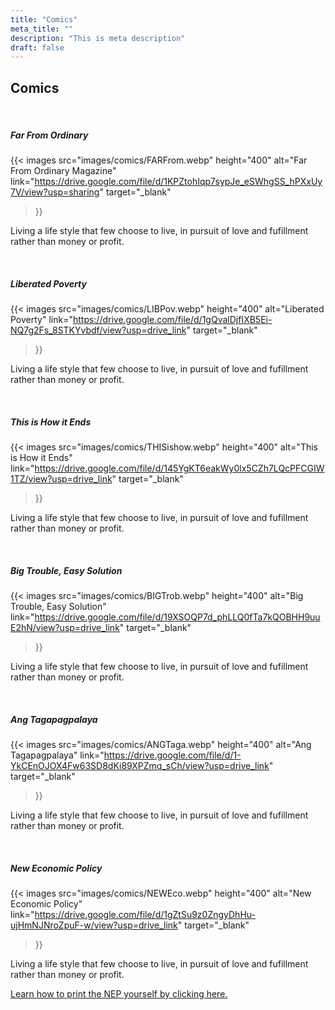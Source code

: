 ```yaml
---
title: "Comics"
meta_title: ""
description: "This is meta description"
draft: false
---
```


## Comics
<br>

##### Far From Ordinary



{{< images
    src="images/comics/FARFrom.webp"
    height="400"
    alt="Far From Ordinary Magazine"
    link="https://drive.google.com/file/d/1KPZtohIqp7sypJe_eSWhgSS_hPXxUy7V/view?usp=sharing"
    target="_blank"
>}}

Living a life style that few choose to live, in pursuit of love and fufillment rather than money or profit.

<br>

##### Liberated Poverty

{{< images
    src="images/comics/LIBPov.webp"
    height="400"
    alt="Liberated Poverty"
    link="https://drive.google.com/file/d/1gQvalDjfIXB5Ei-NQ7g2Fs_8STKYvbdf/view?usp=drive_link"
    target="_blank"
>}}

Living a life style that few choose to live, in pursuit of love and fufillment rather than money or profit.

<br>

##### This is How it Ends

{{< images
    src="images/comics/THISishow.webp"
    height="400"
    alt="This is How it Ends"
    link="https://drive.google.com/file/d/145YgKT6eakWy0lx5CZh7LQcPFCGIW1TZ/view?usp=drive_link"
    target="_blank"
>}}

Living a life style that few choose to live, in pursuit of love and fufillment rather than money or profit.

<br>

##### Big Trouble, Easy Solution

{{< images
    src="images/comics/BIGTrob.webp"
    height="400"
    alt="Big Trouble, Easy Solution"
    link="https://drive.google.com/file/d/19XSOQP7d_phLLQ0fTa7kQOBHH9uuE2hN/view?usp=drive_link"
    target="_blank"
>}}

Living a life style that few choose to live, in pursuit of love and fufillment rather than money or profit.

<br>

##### Ang Tagapagpalaya

{{< images
    src="images/comics/ANGTaga.webp"
    height="400"
    alt="Ang Tagapagpalaya"
    link="https://drive.google.com/file/d/1-YkCEnOJOX4Fw63SD8dKi89XPZmq_sCh/view?usp=drive_link"
    target="_blank"
>}}

Living a life style that few choose to live, in pursuit of love and fufillment rather than money or profit.

<br>

##### New Economic Policy

{{< images
    src="images/comics/NEWEco.webp"
    height="400"
    alt="New Economic Policy"
    link="https://drive.google.com/file/d/1gZtSu9z0ZngyDhHu-ujHmNJNroZpuF-w/view?usp=drive_link"
    target="_blank"
>}}

Living a life style that few choose to live, in pursuit of love and fufillment rather than money or profit.

[Learn how to print the NEP yourself by clicking here.](https://drive.google.com/file/d/1ZkytQ_FQjm6vS-ZTu73vovcbFJAX20U4/view?usp=sharing)
